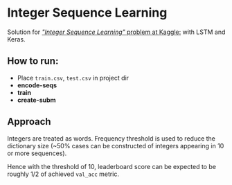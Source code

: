 # Integer Sequence Learning

Solution for [*"Integer Sequence Learning"* problem at Kaggle:](https://www.kaggle.com/c/integer-sequence-learning) with LSTM and Keras.

## How to run:

- Place `train.csv`, `test.csv` in project dir
- **encode-seqs**
- **train**
- **create-subm**

## Approach

Integers are treated as words. Frequency threshold is used to reduce the dictionary size (~50% cases can be constructed of integers appearing in 10 or more sequences).

Hence with the threshold of 10, leaderboard score can be expected to be roughly 1/2 of achieved `val_acc` metric.
